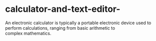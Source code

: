 # calculator-and-text-editor-
An electronic calculator is typically a portable electronic device used to perform calculations, ranging from basic arithmetic to complex mathematics.
